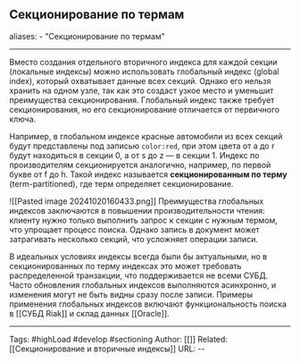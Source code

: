 ## Секционирование по термам
aliases: 
	- "Секционирование по термам"

---

Вместо создания отдельного вторичного индекса для каждой секции (локальные индексы) можно использовать глобальный индекс (global index), который охватывает данные всех секций. Однако его нельзя хранить на одном узле, так как это создаст узкое место и уменьшит преимущества секционирования. Глобальный индекс также требует секционирования, но его секционирование отличается от первичного ключа.

Например, в глобальном индексе красные автомобили из всех секций будут представлены под записью `color:red`, при этом цвета от a до r будут находиться в секции 0, а от s до z — в секции 1. Индекс по производителям секционируется аналогично, например, по первой букве от f до h. Такой индекс называется **секционированным по терму** (term-partitioned), где терм определяет секционирование.

![[Pasted image 20241020160433.png]]
Преимущества глобальных индексов заключаются в повышении производительности чтения: клиенту нужно только выполнить запрос к секции с нужным термом, что упрощает процесс поиска. Однако запись в документ может затрагивать несколько секций, что усложняет операции записи.

В идеальных условиях индексы всегда были бы актуальными, но в секционированных по терму индексах это может требовать распределенной транзакции, что поддерживается не всеми СУБД. Часто обновления глобальных индексов выполняются асинхронно, и изменения могут не быть видны сразу после записи. Примеры применения глобальных индексов включают функциональность поиска в [[СУБД Riak]] и склад данных [[Oracle]].

---
Tags: #highLoad #develop #sectioning
Author: [[]]
Related: [[Секционирование и вторичные индексы]]
URL: -- 